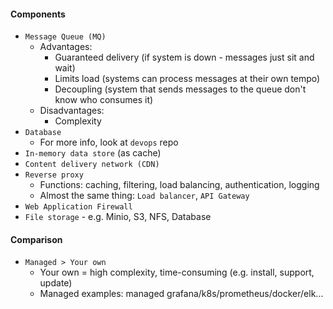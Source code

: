#### Components
* `Message Queue (MQ)`
    * Advantages: 
        * Guaranteed delivery (if system is down - messages just sit and wait) 
        * Limits load (systems can process messages at their own tempo)
        * Decoupling (system that sends messages to the queue don't know who consumes it)
    * Disadvantages:
        * Complexity
* `Database`
    * For more info, look at `devops` repo
* `In-memory data store` (as cache)
* `Content delivery network (CDN)`
* `Reverse proxy`
    * Functions: caching, filtering, load balancing, authentication, logging
    * Almost the same thing: `Load balancer`, `API Gateway`
* `Web Application Firewall`
* `File storage` - e.g. Minio, S3, NFS, Database

#### Comparison
* `Managed > Your own`
    * Your own = high complexity, time-consuming (e.g. install, support, update)
    * Managed examples: managed grafana/k8s/prometheus/docker/elk...
